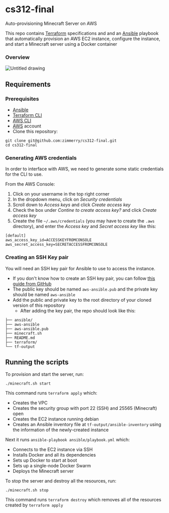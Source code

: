 # cs312-final
Auto-provisioning Minecraft Server on AWS

This repo contains [Terraform](https://developer.hashicorp.com/terraform/downloads?product_intent=terraform) specifications and and an [Ansible](https://docs.ansible.com/ansible/latest/installation_guide/intro_installation.html#installing-and-upgrading-ansible) playbook that automatically provision an AWS EC2 instance, configure the instance, and start a Minecraft server using a Docker container

### Overview
![Untitled drawing](https://github.com/zimmerry/cs312-final/assets/53264075/3f116082-d4f7-4d40-901f-2a8963885b97)

## Requirements
### Prerequisites
- [Ansible](https://docs.ansible.com/ansible/latest/installation_guide/intro_installation.html#installing-and-upgrading-ansible)
- [Terraform CLI](https://developer.hashicorp.com/terraform/tutorials/aws-get-started/install-cli)
- [AWS CLI](https://docs.aws.amazon.com/cli/latest/userguide/getting-started-install.html)
- [AWS](https://aws.amazon.com/) account
- Clone this repository:
```
git clone git@github.com:zimmerry/cs312-final.git
cd cs312-final
```

### Generating AWS credentials
In order to interface with AWS, we need to generate some static credentials for the CLI to use.

From the AWS Console:
1. Click on your username in the top right corner
2. In the dropdown menu, click on _Security credentials_
3. Scroll down to _Access keys_ and click _Create access key_
4. Check the box under _Contine to create access key?_ and click _Create access key_
5. Create the file `~/.aws/credentials` (you may have to create the `.aws` directory), and enter the _Access key_ and _Secret access key_ like this:
```
[default]
aws_access_key_id=ACCESSKEYFROMCONSOLE
aws_secret_access_key=SECRETACCESSFROMCONSOLE
```

### Creating an SSH Key pair
You will need an SSH key pair for Ansible to use to access the instance.

- If you don't know how to create an SSH key pair, you can follow [this guide from GitHub](https://docs.github.com/en/authentication/connecting-to-github-with-ssh/generating-a-new-ssh-key-and-adding-it-to-the-ssh-agent)
- The public key should be named `aws-ansible.pub` and the private key should be named `aws-ansible`
- Add the public and private key to the root directory of your cloned version of this repository
  - After adding the key pair, the repo should look like this:

```
├── ansible/
├── aws-ansible
├── aws-ansible.pub
├── minecraft.sh
├── README.md
├── terraform/
└── tf-output
```

## Running the scripts

To provision and start the server, run:
```
./minecraft.sh start
```
This command runs `terraform apply` which:
- Creates the VPC
- Creates the security group with port 22 (SSH) and 25565 (Minecraft) open
- Creates the EC2 instance running debian
- Creates an Ansible inventory file at `tf-output/ansible-inventory` using the information of the newly-created instance

Next it runs `ansible-playbook ansible/playbook.yml` which:
- Connects to the EC2 instance via SSH
- Installs Docker and all its dependencies
- Sets up Docker to start at boot
- Sets up a single-node Docker Swarm
- Deploys the Minecraft server

To stop the server and destroy all the resources, run:
```
./minecraft.sh stop
```

This command runs `terraform destroy` which removes all of the resources created by `terraform apply`
